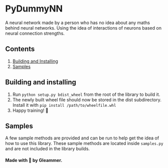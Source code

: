 # PyDummyNN

A neural network made by a person who has no idea about any maths behind neural networks. Using the idea of interactions of neurons based on neural connection strengths.

## Contents
1. [Building and Installing](#building-and-installing)
2. [Samples](#samples)

## Building and installing

1. Run `python setup.py bdist_wheel` from the root of the library to build it.
2. The newly built wheel file should now be stored in the dist subdirectory. Install it with `pip install /path/to/wheelfile.whl`
3. Happy training! 🏃

## Samples

A few sample methods are provided and can be run to help get the idea of how to use this library. These sample methods are located inside `samples.py` and are not included in the library builds.

#### Made with 💜 by Gleammer.
